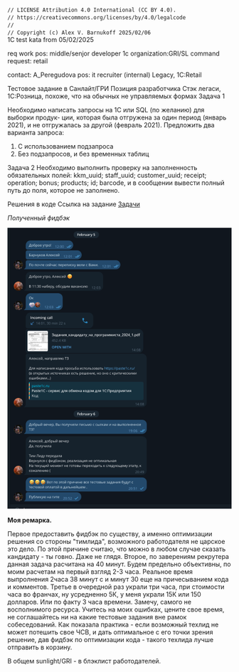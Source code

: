 <code>
// LICENSE Attribution 4.0 International (CC BY 4.0).
// https://creativecommons.org/licenses/by/4.0/legalcode
// 
// Copyright (c) Alex V. Barnukoff 2025/02/06
</code>
1C test kata from 05/02/2025

req work pos: middle/senjor developer 1c
organization:GRI/SL
command request: retail

contact: A_Peregudova
pos: it recruiter (internal)
Legacy, 1C:Retail


Тестовое задание в Санлайт/ГРИ
Позиция разработчика
Стэк легаси, 1С:Розница, похоже, что на обычных не управляемых формах
Задача 1

Необходимо написать запросы на 1С или SQL (по желанию) для выборки продук-
ции, которая была отгружена за один период (январь 2021), и не отгружалась за другой
(февраль 2021).
Предложить два варианта запроса:
1. С использованием подзапроса
2. Без подзапросов, и без временных таблиц

Задача 2
Необходимо выполнить проверку на заполненность обязательных полей:
kkm_uuid;
staff_uuid;
customer_uuid;
receipt;
operation;
bonus;
products;
id;
barcode,
и в сообщении вывести полный путь до поля, которое не заполнено.

Решения в коде
Ссылка на задание
<a href="./docs/Задания_кандидату_на_программиста_2024_1.pdf">Задачи</a>

*Полученный фидбэк*
<p>
<img src="img/screenshot.png"/>
<p>

**Моя ремарка.**
<p>
Первое предоставить фидбэк по существу, а именно оптимизации решения со стороны "тимлида", возможного работодателя  не царское это дело. 
По этой причине считаю, что можно в любом случае сказать кандидату - ты говно. Даже не глядя.
Второе, по заверениям рекрутера данная задача расчитана на 40 минут. Будем предельно объективны, по моим расчетам на первый взгляд 2-3 часа. Реальное время выпролнения 2часа 38 минут с и минут 30 еще на причесыванием кода и комментов.
Третье в очередной раз украли три часа, при стоимости часа во франчах, ну усредненно 5К, у меня украли 15К или 150 долларов. Или по факту 3 часа времени. Замечу, самого не восполнимого ресурса.
Учитесь на моих ошибках, цените свое время, не соглашайтесь ни на какие тестовые задания вне рамок собеседований. Как показала практика - если возможный техлид не может потешить свое ЧСВ, и дать
оптимальное с его точки зрения решение, дав фидбэк по оптимизации кода - такого техлида лучше отправить в корзину.
</p>
В общем sunlight/GRI - в блэклист работодателей.
